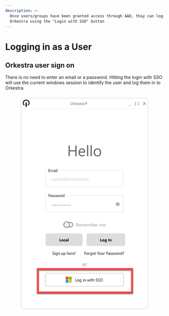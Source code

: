 ```yaml
---
description: >-
  Once users/groups have been granted access through AAD, thay can login to
  Orkestra using the "Login with SSO" button
---
```


# Logging in as a User

## Orkestra user sign on

There is no need to enter an email or a password. Hitting the login with SSO will use the current windows session to identify the user and log them in to Orkestra.&#x20;

<figure><img src="../../.gitbook/assets/image.png" alt=""><figcaption></figcaption></figure>
